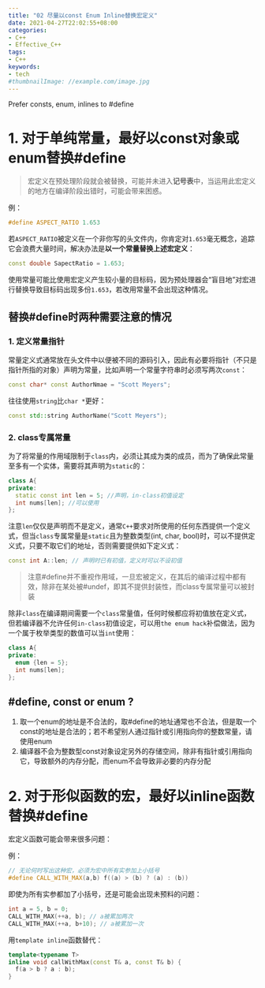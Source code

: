 ```yaml
---
title: "02 尽量以const Enum Inline替换宏定义"
date: 2021-04-27T22:02:55+08:00
categories:
- C++
- Effective_C++
tags:
- C++
keywords:
- tech
#thumbnailImage: //example.com/image.jpg
---
```


Prefer consts, enum, inlines to #define

<!--more-->
# 1. 对于单纯常量，最好以const对象或enum替换#define

> 宏定义在预处理阶段就会被替换，可能并未进入**记号表**中，当运用此宏定义的地方在编译阶段出错时，可能会带来困惑。

例：

```cpp
#define ASPECT_RATIO 1.653
```

若`ASPECT_RATIO`被定义在一个非你写的头文件内，你肯定对`1.653`毫无概念，追踪它会浪费大量时间，解决办法是**以一个常量替换上述宏定义**：

```cpp
const double SapectRatio = 1.653;
```

使用常量可能比使用宏定义产生较小量的目标码，因为预处理器会“盲目地”对宏进行替换导致目标码出现多份`1.653`，若改用常量不会出现这种情况。

## 替换#define时两种需要注意的情况

### 1. 定义常量指针
常量定义式通常放在头文件中以便被不同的源码引入，因此有必要将指针（不只是指针所指的对象）声明为常量，比如声明一个常量字符串时必须写两次`const`：
```cpp
const char* const AuthorNmae = "Scott Meyers";
```
往往使用`string`比`char *`更好：
```cpp
const std::string AuthorName("Scott Meyers");
```

### 2. class专属常量
为了将常量的作用域限制于`class`内，必须让其成为类的成员，而为了确保此常量至多有一个实体，需要将其声明为`static`的：
```cpp
class A{
private:
  static const int len = 5; //声明，in-class初值设定
  int nums[len]; //可以使用
};
```
注意`len`仅仅是声明而不是定义，通常`C++`要求对所使用的任何东西提供一个定义式，但当`class`专属常量是`static`且为整数类型(int, char, bool)时，可以不提供定义式，只要不取它们的地址，否则需要提供如下定义式：
```cpp
const int A::len; // 声明时已有初值，定义时可以不设初值
```

> 注意#define并不重视作用域，一旦宏被定义，在其后的编译过程中都有效，除非在某处被#undef，即其不提供封装性，而class专属常量可以被封装

除非`class`在编译期间需要一个`class`常量值，任何时候都应将初值放在定义式，但若编译器不允许任何`in-class`初值设定，可以用`the enum hack`补偿做法，因为一个属于枚举类型的数值可以当`int`使用：
```cpp
class A{
private:
  enum {len = 5};
  int nums[len];
};
```
## #define, const or enum ?
1. 取一个enum的地址是不合法的，取#define的地址通常也不合法，但是取一个const的地址是合法的；若不希望别人通过指针或引用指向你的整数常量，请使用enum
2. 编译器不会为整数型const对象设定另外的存储空间，除非有指针或引用指向它，导致额外的内存分配，而enum不会导致非必要的内存分配

# 2. 对于形似函数的宏，最好以inline函数替换#define
宏定义函数可能会带来很多问题：

例：

```cpp
// 无论何时写出这种宏，必须为宏中所有实参加上小括号
#define CALL_WITH_MAX(a,b) f((a) > (b) ? (a) : (b))
```

即使为所有实参都加了小括号，还是可能会出现未预料的问题：
```cpp
int a = 5, b = 0;
CALL_WITH_MAX(++a, b); // a被累加两次
CALL_WITH_MAX(++a, b+10); // a被累加一次
```

用`template inline`函数替代：
```cpp
template<typename T>
inline void callWithMax(const T& a, const T& b) {
  f(a > b ? a : b);
}
```
